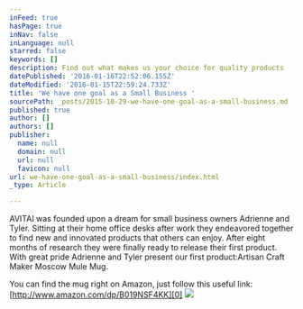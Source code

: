 ```yaml
---
inFeed: true
hasPage: true
inNav: false
inLanguage: null
starred: false
keywords: []
description: Find out what makes us your choice for quality products
datePublished: '2016-01-16T22:52:06.155Z'
dateModified: '2016-01-15T22:59:24.733Z'
title: 'We have one goal as a Small Business '
sourcePath: _posts/2015-10-29-we-have-one-goal-as-a-small-business.md
published: true
author: []
authors: []
publisher:
  name: null
  domain: null
  url: null
  favicon: null
url: we-have-one-goal-as-a-small-business/index.html
_type: Article

---
```

AVITAI was founded upon a dream for small business owners Adrienne and Tyler. Sitting at their home office desks after work they endeavored together to find new and innovated products that others can enjoy. After eight months of research they were finally ready to release their first product. With great pride Adrienne and Tyler present our first product:Artisan Craft Maker Moscow Mule Mug.

You can find the mug right on Amazon, just follow this useful link:[http://www.amazon.com/dp/B019NSF4KK][0]
![](https://the-grid-user-content.s3-us-west-2.amazonaws.com/a74336c8-50a0-4919-8f80-5f691ac85ca6.jpg)

[0]: http://www.amazon.com/dp/B019NSF4KK